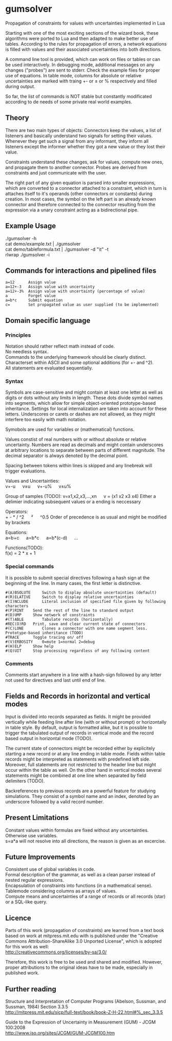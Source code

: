 gumsolver
=========

Propagation of constraints for values with uncertainties implemented in Lua

Starting with one of the most exciting sections of the wizard book, these algorithms were ported to Lua and then adapted to make better use of tables. According to the rules for propagation of errors, a network equations is filled with values and their associated uncertainties into both directions. 

A command line tool is provided, which can work on files or tables or can be used interactively. In debugging mode, additional messages on any changes ("probes") are sent to stderr. Check the example files for proper use of equations. In table mode, columns for absolute or relative uncertainties are marked with traing +- or ± or % respectively and filled during output.

So far, the list of commands is NOT stable but constantly modificated according to de needs of some private real world examples.

## Theory

There are two main types of objects: Connectors keep the values, a list of listeners and basically understand two signals for setting their values. Whenever they get such a signal from any informant, they inform all listeners except the informer whether they got a new value or they lost their value.

Constraints understand these changes, ask for values, compute new ones, and propagate them to another connector. Probes are derived from constraints and just communicate with the user. 

The right part of any given equation is parsed into smaller expressions, which are converted to a connector attached to a constraint, which in turn is attaches itself to it's operands (other connectors or constants) during creation. In most cases, the symbol on the left part is an already known connector and therefore connected to the connector resulting from the expression via a unary constraint acting as a bidirectional pipe. 


## Example Usage

./gumsolver -h  
cat demo/example.txt | ./gumsolver  
cat demo/tableformula.txt | ./gumsolver -d "\t" -t  
rlwrap ./gumsolver -i

## Commands for interactions and pipelined files

	a=12      Assign value
	a=12+-3   Assign value with uncertainty
	a=12+-3%  Assign value with uncertainty (percentage of value)
	a         Forget value
	a=b*c     Submit equation
	c=        Set propagated value as user supplied (to be implemented)

## Domain specific language

### Principles

Notation should rather reflect math instead of code.  
No needless syntax.  
Commands to the underlying framework should be clearly distinct.  
Characterset within ASCII and some optional additions (for +- and ^2).  
All statements are evaluated sequentially.

### Syntax

Symbols are case-sensitive and might contain at least one letter as well as digits or dots without any limits in length. 
These dots divide symbol names into segments, which allow for simple object-oriented prototype-based inheritance. Settings for local internalization are taken into account for these letters. Underscores or carets or dashes are not allowed, as they might interfere too easily with math notation. 

Symobols are used for variables or (mathematical) functions. 

Values constist of real numbers with or without absolute or relative uncertainty. Numbers are read as decimals and might contain underscores at arbitrary locations to separate between parts of different magnitude. The decimal separator is always denoted by the decimal point.

Spacing between tokens within lines is skipped and any linebreak will trigger evaluations.

Values and Uncertainties:  
v+-u &emsp; v±u &emsp; v+-u% &emsp; v±u%

Group of samples (TODO): 
v=x1,x2,x3,...,xn   &emsp;  v = (x1 x2 x3 x4)
Either a delimier indicating subsequent values or a ending is neccessary

Operators:  
\+ - * / 
^2 &emsp; ² &emsp; ^0.5 
Order of precedence is as usual and might be modified by brackets

Equations:  
a=b+c &emsp; a=b\*c &emsp; a=b\*(c-d) &emsp; ...

Functions(TODO):  
f(x) = 2 * x + 1

### Special commands

It is possible to submit special directives following a hash sign at the beginning of the line. 
In many cases, the first letter is distinctive.

	#(A)BSOLUTE  	Switch to display absolute uncertainties (default)
	#(R)ELATIVE  	Switch to display relative uncertainties
	#(I)NCLUDE   	Literal inclusion of specified file given by following characters
	#(P)RINT	Send the rest of the line to standard output
	#(D)UMP 	Show network of constraints
	#(T)ABLE     	Tabulate records (horizontally)
	#REC(O)RD	Print, save and clear current state of connectors 
	#(C)LONE     	Clones a connector with one name segment less. Prototype-based inheritance (TODO)
	#TRACE   	Toggle tracing on/ off
	#(V)ERBOSITY  	0=mute 1=normal 2=debug
	#(H)ELP	   	Show help
	#(Q)UIT	   	Stop processing regardless of any following content

### Comments 

Comments start anywhere in a line with a hash-sign followed by any letter not used for directives and last until end of line.
	
## Fields and Records in horizontal and vertical modes

Input is divided into records separated as fields. It might be provided vertically while feeding line after line (with or without prompt) or horizontally in table style. By default, output is formatted alike, but it is possible to trigger the tabulated output of records in vertical mode and the record based output in horizontal mode (TODO).

The current state of connectors might be recorded either by explicitely starting a new record or at any line ending in table mode. Fields within table records might be interpreted as statements with predefined left side. Moreover, full statements are not restricted to the header line but might occur within the table as well. On the other hand in vertical modes several statements might be combined at one line when separated by field delimiters (TODO). 

Backreferences to previous records are a powerful feature for studying simulations. They consist of a symbol name and an index, denoted by an underscore followed by a valid record number. 

## Present Limitations

Constant values within formulas are fixed without any uncertainties. Otherwise use variables.  
s=a*a will not resolve into all directions, the reason is given as an excercise.

## Future Improvements

Consistent use of global variables in code.  
Formal description of the grammar, as well as a clean parser instead of nested regular expressions.  
Encapsulation of constraints into functions (in a mathematical sense).  
Tablemode considering columns as arrays of values.  
Compute means and uncertainties of a range of records or all records (star) or a SQL-like query. 


## Licence

Parts of this work (propagation of constraints) are learned from a text book based on work at mitpress.mit.edu with is published under the "Creative Commons Attribution-ShareAlike 3.0 Unported License", which is adopted for this work as well:   
http://creativecommons.org/licenses/by-sa/3.0/ 

Therefore, this work is free to be used and shared and modified. However, proper attributions to the original ideas have to be made, especially in published work.



## Further reading

Structure and Interpretation of Computer Programs (Abelson, Sussman, and Sussman, 1984) Section 3.3.5  
http://mitpress.mit.edu/sicp/full-text/book/book-Z-H-22.html#%_sec_3.3.5

Guide to the Expression of Uncertainty in Measurement (GUM) - JCGM 100:2008  
http://www.iso.org/sites/JCGM/GUM-JCGM100.htm


